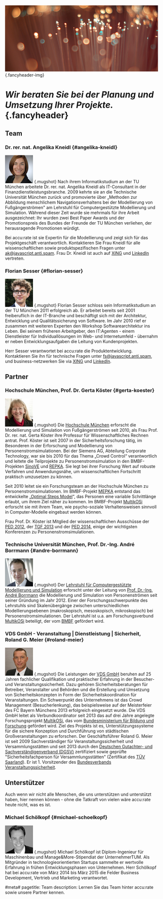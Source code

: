 ![](/img/accurate-bild-team.jpg) {.fancyheader-img}
# *Wir beraten Sie bei der Planung und Umsetzung Ihrer Projekte.* {.fancyheader}

## Team

### Dr. rer. nat. Angelika Kneidl {#angelika-kneidl}

![Photo: Angelika Kneidl](/img/team-ak.jpg) {.mugshot}
Nach ihrem Informatik&shy;studium an der TU München arbeitete Dr. rer. nat. Angelika Kneidl als IT-Consultant in der Finanz&shy;dienst&shy;leistungs&shy;branche.
2009 kehrte sie an die Technische Universität München zurück und promovierte über „Methoden zur Abbildung menschlichem Navigations&shy;verhaltens bei der Modellierung von Fußgänger&shy;strömen" am Lehrstuhl für Computer&shy;gestützte Modellierung und Simulation.
Während dieser Zeit wurde sie mehrmals für ihre Arbeit ausgezeichnet: Ihr wurden zwei Best Paper Awards und der Promotionspreis des Bundes der Freunde der TU München verliehen, der herausragende Promotionen würdigt.

Bei accu:rate ist sie Expertin für die Modellierung und zeigt sich für das Projektgeschäft verantwortlich. Kontaktieren Sie Frau Kneidl für alle wissenschaftlichen sowie produktspezifischen Fragen unter <span class="mailadresse" data-to="ak">ak@javascript.anti.spam</span>.
Frau Dr. Kneidl ist auch auf [XING](https://www.xing.com/profile/Angelika_Kneidl) und [LinkedIn](https://de.linkedin.com/in/dr-angelika-kneidl-aabb95a8) vertreten.



### Florian Sesser {#florian-sesser}

![Photo: Florian Sesser](/img/team-fs.jpg) {.mugshot}
Florian Sesser schloss sein Informatikstudium an der TU München 2011 erfolgreich ab.
Er arbeitet bereits seit 2001 freiberuflich in der IT-Branche und beschäftigt sich mit der Architektur, Entwicklung und Qualitätssicherung von Software.
Im Jahr 2010 rief er zusammen mit weiteren Experten den Workshop Softwarearchitektur ins Leben.
Bei seinem früheren Arbeitgeber, den IT:Agenten - einem Dienstleister für Individuallösungen im Web- und Internetumfeld - übernahm er neben Entwicklungsaufgaben die Leitung von Kundenprojekten.

Herr Sesser verantwortet bei accu:rate die Produktentwicklung.
Kontaktieren Sie ihn für technische Fragen unter <span class="mailadresse" data-to="fs">fs@javascript.anti.spam</span>, und business-netzwerken Sie via [XING](https://www.xing.com/profile/Florian_Sesser) und [LinkedIn](https://de.linkedin.com/in/florian-sesser-88a6aab5).



## Partner

### Hochschule München, Prof. Dr. Gerta Köster {#gerta-koester}

![Photo: Prof. Dr. Gerta Köster](/img/team-koester.jpg) {.mugshot}
Die [Hochschule München](http://www.cs.hm.edu/die_fakultaet/ansprechpartner/professoren/koester/index.de.html) erforscht die Modellierung und Simulation von Fußgängerströmen seit 2010, als Frau Prof. Dr. rer. nat. Gerta Köster ihre Professur für Wissenschaftliches Rechnen antrat.
Prof. Köster ist seit 2007 in der Sicherheitsforschung tätig, im Besonderen in der Erforschung und Modellierung von Personenstromsimulationen.
Bei der Siemens AG, Abteilung Corporate Technology, war sie bis 2010 für das Thema „Crowd Control“ verantwortlich und leitete die Teilprojekte zu Personenstromsimulation in den BMBF-Projekten [SinoVE](http://www.bmbf.de/de/22453.php) und [REPKA](http://www.bmbf.de/de/22399.php).
Sie legt bei ihrer Forschung Wert auf robuste Verfahren und Anwendungsnähe, um wissenschaftlichen Fortschritt praktisch umzusetzen zu können.

Seit 2010 leitet sie ein Forschungsteam an der Hochschule München zu Personenstromsimulationen.
Im BMBF-Projekt [MEPKA](http://www.cs.hm.edu/aktuelles/news/newsarchiv2008/news_detailseite_19648.de.html) entstand das entwickelte „[Optimal Steps Model](http://journals.aps.org/pre/abstract/10.1103/PhysRevE.86.046108)“, das Personen eine variable Schrittlänge erlaubt, um ihrem Ziel näher zu kommen.
Im BMBF-Projekt [MultikOSi](http://www.multikosi.de/teilvorhaben-der-hm) erforscht sie mit ihrem Team, wie psycho-soziale Verhaltensweisen sinnvoll in Computer-Modelle eingebaut werden können.

Frau Prof. Dr. Köster ist Mitglied der wissenschaftlichen Ausschüsse der [PED 2012](http://www.ivt.ethz.ch/news/archive/20120606_conference_ped_2012//), der [TGF 2013](http://www.fz-juelich.de/conferences/tgf13/EN/Home/home_node.html) und der [PED 2014](http://www.ped2014.nl/en), einige der wichtigsten Konferenzen zu Personenstromsimulationen.


### Technische Universität München, Prof. Dr.-Ing. André Borrmann {#andre-borrmann}

![Photo: Prof. Dr-Ing. André Borrmann](/img/team-borrmann.jpg) {.mugshot}
Der [Lehrstuhl für Computergestützte Modellierung und Simulation](https://www.cms.bgu.tum.de/) erforscht unter der Leitung von [Prof. Dr.-Ing. André Borrmann](https://www.cms.bgu.tum.de/de/team/borrmann) die Modellierung und Simulation von Personenströmen seit seiner Gründung im Jahr 2012.
Einer der Forschungsschwerpunkte des Lehrstuhls sind Skalenübergänge zwischen unterschiedlichen Modellierungsebenen (makroskopisch, mesoskopisch, mikroskopisch) bei Personenstromsimulationen.
Der Lehrstuhl ist u.a. am Forschungsverbund [MultikOSi](http://www.multikosi.de/) beteiligt, der vom [BMBF](http://www.bmbf.de) gefördert wird.


### VDS GmbH - Veranstaltung | Dienstleistung | Sicherheit, Roland G. Meier {#roland-meier}

![Photo: Roland Meier, VDS GmbH](/img/team-pankow.jpg) {.mugshot}
Die Leistungen der [VDS GmbH](http://www.vds-veranstaltung.de/) beruhen auf 25 Jahren fachlicher Qualifikation und praktischer Erfahrung in der Besucher- und Veranstaltungssicherheit.
Dazu gehören Sicherheitsberatungen für Betreiber, Veranstalter und Behörden und die Erstellung und Umsetzung von Sicherheitskonzepten in Form der Sicherheitskoordination für Veranstaltungen.
Ein Schwerpunkt des Unternehmens ist das Crowd Management (Besucherlenkung), das beispielsweise auf der Meisterfeier des FC Bayern Münchens 2013 erfolgreich eingesetzt wurde.
Die VDS GmbH leitet als Verbundkoordinator seit 2013 das auf drei Jahre angelegte Forschungsprojekt [MultikOSi](http://www.multikosi.de/), das vom [Bundesministerium für Bildung und Forschung](http://www.bmbf.de/) gefördert wird. Ziel des Projekts ist es, Unterstützungssysteme für die sichere Konzeption und Durchführung von städtischen Großveranstaltungen zu erforschen.
Der Geschäftsführer Roland G. Meier ist seit 2009 Sachverständiger für Veranstaltungssicherheit und Versammlungsstätten und seit 2013 durch den [Deutschen Gutachter- und Sachverständigenverband (DGSV)](http://www.dgusv.de/) zertifiziert sowie geprüfte "Sicherheitsfachperson für Versammlungsstätten" (Zertifikat des [TÜV Saarland](http://www.tuev-saar.net/)). Er ist 1. Vorsitzender des [Bundesverbands Veranstaltungssicherheit](http://bvvs.org/).



## Unterstützer

Auch wenn wir nicht alle Menschen, die uns unterstützen und unterstützt haben, hier nennen können - ohne die Tatkraft von vielen wäre accu:rate heute nicht, was es ist.


### Michael Schölkopf {#michael-schoelkopf}

![Photo: Michael Schölkopf](/img/team-ms.png) {.mugshot}
Michael Schölkopf ist Diplom-Ingenieur für Maschinenbau und Manage&More-Stipendiat der UnternehmerTUM.
Als Mitgründer in technologie&shy;orientierten Startups sammelte er wertvolle Erfahrung in frühen Entwicklungsphasen von Unternehmen.
Herr Schölkopf hat bei accu:rate von März 2014 bis März 2015 die Felder Business Development, Vertrieb und Marketing verantwortet.




#meta#
pagetitle: Team
description: Lernen Sie das Team hinter accu:rate sowie unsere Partner kennen.

